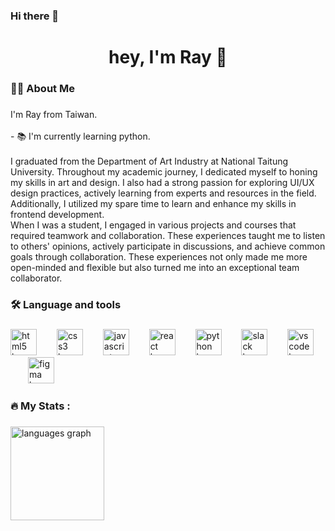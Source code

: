 ### Hi there 👋

<h1 align="center">hey, I'm Ray 👋</h1>

###

<h3 align="left">👩‍💻  About Me</h3>

###

<p align="left">I'm Ray from Taiwan.<br><br>- 📚 I'm currently learning python.<br><br>I graduated from the Department of Art Industry at National Taitung University. Throughout my academic journey, I dedicated myself to honing my skills in art and design. I also had a strong passion for exploring UI/UX design practices, actively learning from experts and resources in the field. Additionally, I utilized my spare time to learn and enhance my skills in frontend development. <br>When I was a student, I engaged in various projects and courses that required teamwork and collaboration. These experiences taught me to listen to others' opinions, actively participate in discussions, and achieve common goals through collaboration. These experiences not only made me more open-minded and flexible but also turned me into an exceptional team collaborator.</p>

###

<h3 align="left">🛠 Language and tools</h3>

###

<div align="left">
  <img src="https://skillicons.dev/icons?i=html" height="42" alt="html5 logo"  />
  <img width="24" />
  <img src="https://skillicons.dev/icons?i=css" height="42" alt="css3 logo"  />
  <img width="24" />
  <img src="https://skillicons.dev/icons?i=js" height="42" alt="javascript logo"  />
  <img width="24" />
  <img src="https://skillicons.dev/icons?i=react" height="42" alt="react logo"  />
  <img width="24" />
  <img src="https://skillicons.dev/icons?i=py" height="42" alt="python logo"  />
  <img width="24" />
  <img src="https://cdn.simpleicons.org/slack/4A154B" height="42" alt="slack logo"  />
  <img width="24" />
  <img src="https://skillicons.dev/icons?i=vscode" height="42" alt="vscode logo"  />
  <img width="24" />
  <img src="https://skillicons.dev/icons?i=figma" height="42" alt="figma logo"  />
</div>

###

<h3 align="left">🔥   My Stats :</h3>

###

<div align="left">
  <img src="https://github-readme-stats.vercel.app/api/top-langs?username=YZRay&locale=en&hide_title=false&layout=compact&card_width=320&langs_count=5&theme=ocean_dark&hide_border=false&order=2" height="150" alt="languages graph"  />
</div>

###
